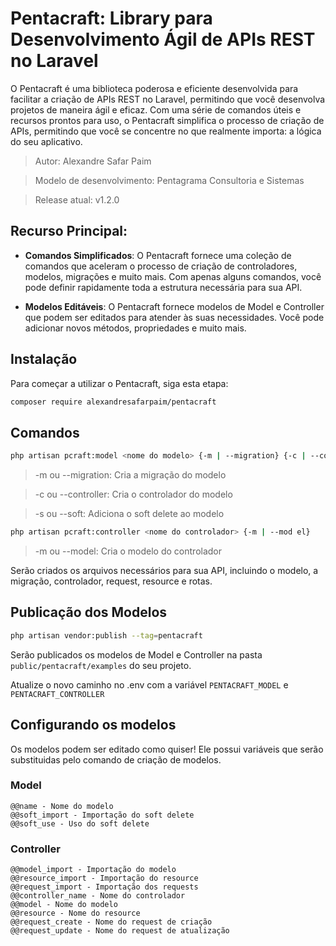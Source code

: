 # Pentacraft: Library para Desenvolvimento Ágil de APIs REST no Laravel

O Pentacraft é uma biblioteca poderosa e eficiente desenvolvida para facilitar a criação de APIs REST no Laravel, permitindo que você desenvolva projetos de maneira ágil e eficaz. Com uma série de comandos úteis e recursos prontos para uso, o Pentacraft simplifica o processo de criação de APIs, permitindo que você se concentre no que realmente importa: a lógica do seu aplicativo.

> Autor: Alexandre Safar Paim

> Modelo de desenvolvimento: Pentagrama Consultoria e Sistemas

> Release atual: v1.2.0


## Recurso Principal:

- **Comandos Simplificados**: O Pentacraft fornece uma coleção de comandos que aceleram o processo de criação de controladores, modelos, migrações e muito mais. Com apenas alguns comandos, você pode definir rapidamente toda a estrutura necessária para sua API.

- **Modelos Editáveis**: O Pentacraft fornece modelos de Model e Controller que podem ser editados para atender às suas necessidades. Você pode adicionar novos métodos, propriedades e muito mais.


## Instalação

Para começar a utilizar o Pentacraft, siga esta etapa:

```bash
composer require alexandresafarpaim/pentacraft
```

## Comandos

```bash
php artisan pcraft:model <nome do modelo> {-m | --migration} {-c | --controller} {-s | --soft}
```
> -m ou --migration: Cria a migração do modelo

> -c ou --controller: Cria o controlador do modelo

> -s ou --soft: Adiciona o soft delete ao modelo

```bash
php artisan pcraft:controller <nome do controlador> {-m | --mod el}
```
> -m ou --model: Cria o modelo do controlador


Serão criados os arquivos necessários para sua API, incluindo o modelo, a migração, controlador, request, resource e rotas.


## Publicação dos Modelos

```bash
php artisan vendor:publish --tag=pentacraft
```

Serão publicados os modelos de Model e Controller na pasta ```public/pentacraft/examples``` do seu projeto.

Atualize o novo caminho no .env com a variável ```PENTACRAFT_MODEL``` e ```PENTACRAFT_CONTROLLER```


## Configurando os modelos

Os modelos podem ser editado como quiser! Ele possui variáveis que serão substituidas pelo comando de criação de modelos.

### Model

```
@@name - Nome do modelo
@@soft_import - Importação do soft delete
@@soft_use - Uso do soft delete
```

### Controller

```
@@model_import - Importação do modelo
@@resource_import - Importação do resource
@@request_import - Importação dos requests
@@controller_name - Nome do controlador 
@@model - Nome do modelo
@@resource - Nome do resource
@@request_create - Nome do request de criação
@@request_update - Nome do request de atualização
```
